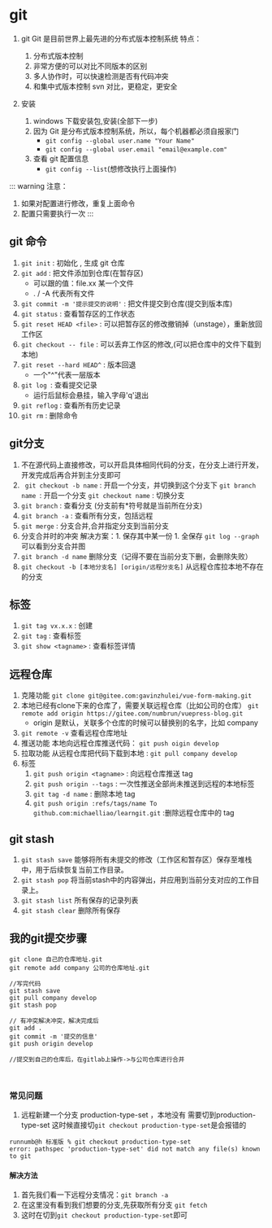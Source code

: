 # git

1. git
   Git 是目前世界上最先进的分布式版本控制系统
   特点：

   1. 分布式版本控制
   2. 非常方便的可以对比不同版本的区别
   3. 多人协作时，可以快速检测是否有代码冲突
   4. 和集中式版本控制 svn 对比，更稳定，更安全

2. 安装

   1. windows 下载安装包,安装(全部下一步)
   2. 因为 Git 是分布式版本控制系统，所以，每个机器都必须自报家门
      - `git config --global user.name "Your Name"`
      - `git config --global user.email "email@example.com"`
   3. 查看 git 配置信息
      - `git config --list`(想修改执行上面操作)
     
::: warning 注意：
1. 如果对配置进行修改，重复上面命令
2. 配置只需要执行一次
:::
## git 命令

   1. `git init` : 初始化 , 生成 git 仓库
   2. `git add` : 把文件添加到仓库(在暂存区)
      - 可以跟的值：file.xx 某一个文件
      -  . / -A 代表所有文件
   3. `git commit -m '提示提交的说明'` : 把文件提交到仓库(提交到版本库)
   4. `git status` : 查看暂存区的工作状态 
   5. `git reset HEAD <file>` : 可以把暂存区的修改撤销掉（unstage），重新放回工作区
   6. `git checkout -- file` : 可以丢弃工作区的修改,(可以把仓库中的文件下载到本地)
   7. `git reset --hard HEAD^` : 版本回退
      - 一个"^"代表一层版本
   8. `git log `: 查看提交记录
      - 运行后鼠标会悬挂，输入字母'q'退出
   9. `git reflog` : 查看所有历史记录
   10. `git rm` : 删除命令

## git分支

   1. 不在源代码上直接修改，可以开启具体相同代码的分支，在分支上进行开发，开发完成后再合并到主分支即可
   2. ` git checkout -b name` : 开启一个分支，并切换到这个分支下
      `git branch name `: 开启一个分支
      `git checkout name` : 切换分支
   3. `git branch` : 查看分支 (分支前有\*符号就是当前所在分支)
   4. `git branch -a` : 查看所有分支，包括远程
   5. `git merge` : 分支合并,合并指定分支到当前分支
   6. 分支合并时的冲突
      解决方案：1. 保存其中某一份 1. 全保存
      `git log --graph` 可以看到分支合并图
   7. `git branch -d name` 删除分支（记得不要在当前分支下删，会删除失败）
   8. `git checkout -b [本地分支名] [origin/远程分支名]` 从远程仓库拉本地不存在的分支

## 标签

   1. `git tag vx.x.x` : 创建
   2. `git tag` : 查看标签
   3. `git show <tagname>` : 查看标签详情

## 远程仓库
    
   1. 克隆功能
      `git clone git@gitee.com:gavinzhulei/vue-form-making.git`
   2. 本地已经有clone下来的仓库了，需要关联远程仓库（比如公司的仓库）
      `git remote add origin https://gitee.com/numbrun/vuepress-blog.git`
      - origin 是默认，关联多个仓库的时候可以替换别的名字，比如 company
   3. `git remote -v` 查看远程仓库地址
   4. 推送功能
      本地向远程仓库推送代码： `git push oigin develop`
   5. 拉取功能
      从远程仓库把代码下载到本地 : `git pull company develop`
   6. 标签
      1. `git push origin <tagname>` : 向远程仓库推送 tag
      2. `git push origin --tags` : 一次性推送全部尚未推送到远程的本地标签
      3. `git tag -d name` : 删除本地 tag
      4. `git push origin :refs/tags/name To github.com:michaelliao/learngit.git` :删除远程仓库中的 tag

## git stash

1. `git stash save` 能够将所有未提交的修改（工作区和暂存区）保存至堆栈中，用于后续恢复当前工作目录。
2. `git stash pop` 将当前stash中的内容弹出，并应用到当前分支对应的工作目录上。
3. `git stash list` 所有保存的记录列表
4. `git stash clear` 删除所有保存


## 我的git提交步骤

```git
git clone 自己的仓库地址.git
git remote add company 公司的仓库地址.git

//写完代码
git stash save
git pull company develop
git stash pop

// 有冲突解决冲突，解决完成后
git add . 
git commit -m '提交的信息'
git push origin develop   

//提交到自己的仓库后，在gitlab上操作->与公司仓库进行合并



```

### 常见问题

1. 远程新建一个分支 production-type-set ，本地没有 需要切到production-type-set
这时候直接切`git checkout production-type-set`是会报错的
```git
runnumb@h 标准版 % git checkout production-type-set
error: pathspec 'production-type-set' did not match any file(s) known to git
```
#### 解决方法
1. 首先我们看一下远程分支情况：`git branch -a`
2. 在这里没有看到我们想要的分支,先获取所有分支 `git fetch`
3. 这时在切到`git checkout production-type-set`即可
